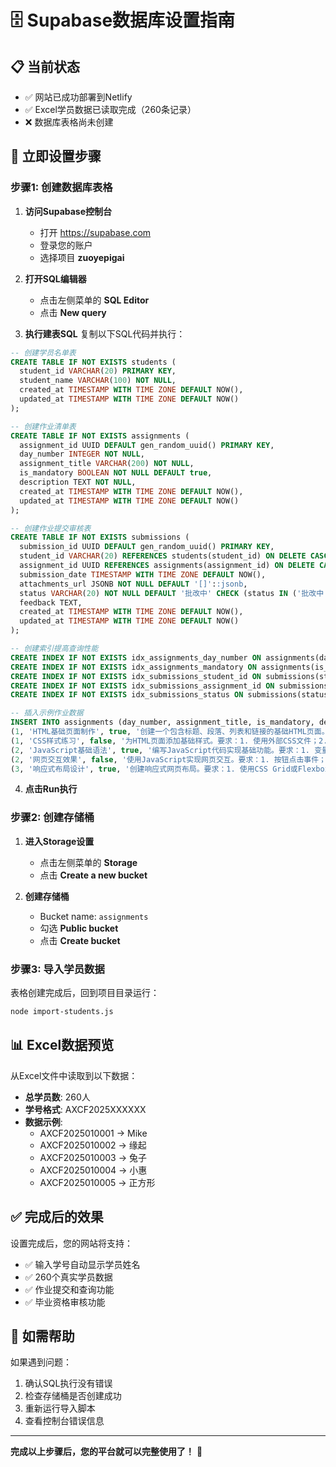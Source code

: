 # 🗄️ Supabase数据库设置指南

## 📋 当前状态
- ✅ 网站已成功部署到Netlify
- ✅ Excel学员数据已读取完成（260条记录）
- ❌ 数据库表格尚未创建

## 🚀 立即设置步骤

### 步骤1: 创建数据库表格

1. **访问Supabase控制台**
   - 打开 https://supabase.com
   - 登录您的账户
   - 选择项目 **zuoyepigai**

2. **打开SQL编辑器**
   - 点击左侧菜单的 **SQL Editor**
   - 点击 **New query**

3. **执行建表SQL**
   复制以下SQL代码并执行：

```sql
-- 创建学员名单表
CREATE TABLE IF NOT EXISTS students (
  student_id VARCHAR(20) PRIMARY KEY,
  student_name VARCHAR(100) NOT NULL,
  created_at TIMESTAMP WITH TIME ZONE DEFAULT NOW(),
  updated_at TIMESTAMP WITH TIME ZONE DEFAULT NOW()
);

-- 创建作业清单表
CREATE TABLE IF NOT EXISTS assignments (
  assignment_id UUID DEFAULT gen_random_uuid() PRIMARY KEY,
  day_number INTEGER NOT NULL,
  assignment_title VARCHAR(200) NOT NULL,
  is_mandatory BOOLEAN NOT NULL DEFAULT true,
  description TEXT NOT NULL,
  created_at TIMESTAMP WITH TIME ZONE DEFAULT NOW(),
  updated_at TIMESTAMP WITH TIME ZONE DEFAULT NOW()
);

-- 创建作业提交审核表
CREATE TABLE IF NOT EXISTS submissions (
  submission_id UUID DEFAULT gen_random_uuid() PRIMARY KEY,
  student_id VARCHAR(20) REFERENCES students(student_id) ON DELETE CASCADE,
  assignment_id UUID REFERENCES assignments(assignment_id) ON DELETE CASCADE,
  submission_date TIMESTAMP WITH TIME ZONE DEFAULT NOW(),
  attachments_url JSONB NOT NULL DEFAULT '[]'::jsonb,
  status VARCHAR(20) NOT NULL DEFAULT '批改中' CHECK (status IN ('批改中', '合格', '不合格')),
  feedback TEXT,
  created_at TIMESTAMP WITH TIME ZONE DEFAULT NOW(),
  updated_at TIMESTAMP WITH TIME ZONE DEFAULT NOW()
);

-- 创建索引提高查询性能
CREATE INDEX IF NOT EXISTS idx_assignments_day_number ON assignments(day_number);
CREATE INDEX IF NOT EXISTS idx_assignments_mandatory ON assignments(is_mandatory);
CREATE INDEX IF NOT EXISTS idx_submissions_student_id ON submissions(student_id);
CREATE INDEX IF NOT EXISTS idx_submissions_assignment_id ON submissions(assignment_id);
CREATE INDEX IF NOT EXISTS idx_submissions_status ON submissions(status);

-- 插入示例作业数据
INSERT INTO assignments (day_number, assignment_title, is_mandatory, description) VALUES
(1, 'HTML基础页面制作', true, '创建一个包含标题、段落、列表和链接的基础HTML页面。要求：1. 使用语义化标签；2. 包含meta标签；3. 结构清晰合理。'),
(1, 'CSS样式练习', false, '为HTML页面添加基础样式。要求：1. 使用外部CSS文件；2. 设置字体、颜色、间距；3. 实现简单的布局。'),
(2, 'JavaScript基础语法', true, '编写JavaScript代码实现基础功能。要求：1. 变量声明和数据类型；2. 条件判断和循环；3. 函数定义和调用。'),
(2, '网页交互效果', false, '使用JavaScript实现网页交互。要求：1. 按钮点击事件；2. 表单验证；3. DOM操作。'),
(3, '响应式布局设计', true, '创建响应式网页布局。要求：1. 使用CSS Grid或Flexbox；2. 适配不同屏幕尺寸；3. 移动端友好。');
```

4. **点击Run执行**

### 步骤2: 创建存储桶

1. **进入Storage设置**
   - 点击左侧菜单的 **Storage**
   - 点击 **Create a new bucket**

2. **创建存储桶**
   - Bucket name: `assignments`
   - 勾选 **Public bucket**
   - 点击 **Create bucket**

### 步骤3: 导入学员数据

表格创建完成后，回到项目目录运行：

```bash
node import-students.js
```

## 📊 Excel数据预览

从Excel文件中读取到以下数据：
- **总学员数**: 260人
- **学号格式**: AXCF2025XXXXXX
- **数据示例**:
  - AXCF2025010001 → Mike
  - AXCF2025010002 → 缘起
  - AXCF2025010003 → 兔子
  - AXCF2025010004 → 小惠
  - AXCF2025010005 → 正方形

## ✅ 完成后的效果

设置完成后，您的网站将支持：
- ✅ 输入学号自动显示学员姓名
- ✅ 260个真实学员数据
- ✅ 作业提交和查询功能
- ✅ 毕业资格审核功能

## 🔧 如需帮助

如果遇到问题：
1. 确认SQL执行没有错误
2. 检查存储桶是否创建成功
3. 重新运行导入脚本
4. 查看控制台错误信息

---

**完成以上步骤后，您的平台就可以完整使用了！** 🎉